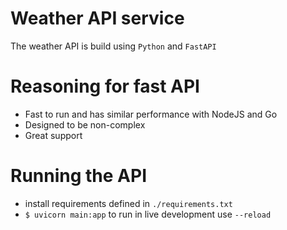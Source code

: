# Weather API service

The weather API is build using `Python` and `FastAPI`

# Reasoning for fast API
- Fast to run and has similar performance with NodeJS and Go
- Designed to be non-complex 
- Great support

# Running the API
 - install requirements defined in `./requirements.txt`
 - `$ uvicorn main:app` to run in live development use `--reload`